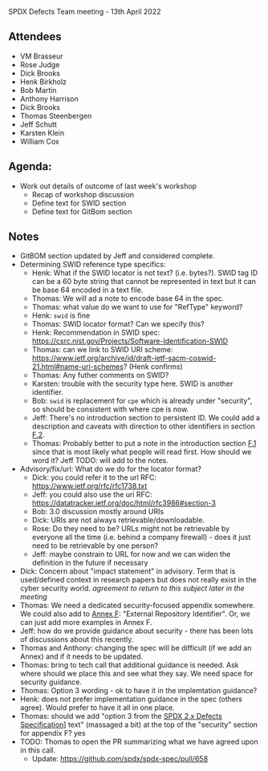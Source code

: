 SPDX Defects Team meeting - 13th April 2022

## Attendees
* VM Brasseur
* Rose Judge
* Dick Brooks
* Henk Birkholz
* Bob Martin
* Anthony Harrison
* Dick Brooks
* Thomas Steenbergen
* Jeff Schutt
* Karsten Klein
* William Cox

## Agenda: 
* Work out details of outcome of last week's workshop
  * Recap of workshop discussion
  * Define text for SWID section 
  * Define text for GitBom section

## Notes
* GitBOM section updated by Jeff and considered complete.
* Determining SWID reference type specifics:
  * Henk: What if the SWID locator is not text? (i.e. bytes?). SWID tag ID can be a 60 byte string that cannot be represented in text but it can be base 64 encoded in a text file.
  * Thomas: We will ad a note to encode base 64 in the spec.
  * Thomas: what value do we want to use for "RefType" keyword? 
  * Henk: `swid` is fine
  * Thomas: SWID locator format? Can we specify this?
  * Henk: Recommendation in SWID spec:  https://csrc.nist.gov/Projects/Software-Identification-SWID
  * Thomas: can we link to SWID URI scheme: https://www.ietf.org/archive/id/draft-ietf-sacm-coswid-21.html#name-uri-schemes? (Henk confirms)
  * Thomas: Any futher comments on SWID?
  * Karsten: trouble with the security type here. SWID is another identifier.
  * Bob: `swid` is replacement for `cpe` which is already under "security", so should be consistent with where cpe is now.
  * Jeff: There's no introduction section to persistent ID. We could add a description and caveats with direction to other identifiers in section [F.2](https://spdx.github.io/spdx-spec/external-repository-identifiers/#f2-security). 
  * Thomas: Probably better to put a note in the introduction section [F.1](https://spdx.github.io/spdx-spec/external-repository-identifiers/#f1-introduction) since that is most likely what people will read first. How should we word it? Jeff TODO: will add to the notes.
* Advisory/fix/url: What do we do for the locator format?
  * Dick: you could refer it to the url RFC: https://www.ietf.org/rfc/rfc1738.txt
  * Jeff: you could also use the uri RFC: https://datatracker.ietf.org/doc/html/rfc3986#section-3
  * Bob: 3.0 discussion mostly around URIs
  * Dick: URIs are not always retrievable/downloadable.
  * Rose: Do they need to be? URLs might not be retrievable by everyone all the time (i.e. behind a company firewall) - does it just need to be retrievable by one person?
  * Jeff: maybe constrain to URL for now and we can widen the definition in the future if necessary
* Dick: Concern about "impact statement" in advisory. Term that is used/defined context in research papers but does not really exist in the cyber security world. *agreement to return to this subject later in the meeting*
* Thomas: We need a dedicated security-focused appendix somewhere. We could also add to [Annex F](https://spdx.github.io/spdx-spec/external-repository-identifiers/): "External Repository Identifier". Or, we can just add more examples in Annex F.
* Jeff: how do we provide guidance about security - there has been lots of discussions about this recently.
* Thomas and Anthony: changing the spec will be difficult (if we add an Annex) and if it needs to be updated.
* Thomas: bring to tech call that additional guidance is needed. Ask where should we place this and see what they say. We need space for security guidance. 
* Thomas: Option 3 wording - ok to have it in the implemtation guidance?
* Henk: does not prefer implementation guidance in the spec (others agree). Would prefer to have it all in one place.
* Thomas: should we add "option 3 from the [SPDX 2.x Defects Specification](https://docs.google.com/document/d/1A9lOwYrpVlmxBl_cEahZTMeo0gU6yDxkgSbx4I5K5v4/edit#heading=h.ek1vb9m2b24v)] text" (massaged a bit) at the top of the "security" section for appendix F? yes
* TODO: Thomas to open the PR summarizing what we have agreed upon in this call.
  * Update: https://github.com/spdx/spdx-spec/pull/658


